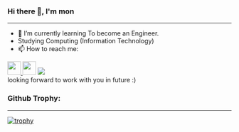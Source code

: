 ### Hi there 👋, I'm mon
---
- 🌱 I’m currently learning To become an Engineer.
- Studying Computing (Information Technology)
- 📫 How to reach me: <be>
<!-- FACEBOOK -->
<a href = "https://www.facebook.com/profile.php?id=100001113790621" target="blank">
  <img src="https://img.icons8.com/fluency/30/000000/facebook-new.png" height='30'/>
</a>
<!-- LINKEDIN -->
<a href="https://www.linkedin.com/in/panitan-sripoom/" target="blank"><img src="https://i.imgur.com/a5jDgN0.png" height='30'></a>
  <!-- https://www.linkedin.com/in/nicha-songkiwattanapacharoen-5539b7204/ -->
  <!-- INSTAGRAM -->
<a href = "https://www.instagram.com/pandaman.ps/" target="blank">
  <img src="https://img.icons8.com/office/30/000000/instagram-new.png"/>
</a>
<br>
looking forward to work with you in future :)

### Github Trophy:
---
[![trophy](https://github-profile-trophy.vercel.app/?username=MonPanitan&theme=discord)](https://github.com/ryo-ma/github-profile-trophy)


<!-- ### Github stats:
---
<div>
  <img src="https://github-readme-stats.vercel.app/api?username=MonPanitan&show_icons=true&theme=radical" height="170"/>
  <img src="https://github-readme-stats.vercel.app/api/top-langs/?username=Monpanitan&layout=compact&theme=radical"/>
</div> -->







<!--
**MonPanitan/MonPanitan** is a ✨ _special_ ✨ repository because its `README.md` (this file) appears on your GitHub profile.

Here are some ideas to get you started:

- 🔭 I’m currently working on ...

- 👯 I’m looking to collaborate on ...
- 🤔 I’m looking for help with ...
- 💬 Ask me about ...

- 😄 Pronouns: ...
- ⚡ Fun fact: ...
-->
